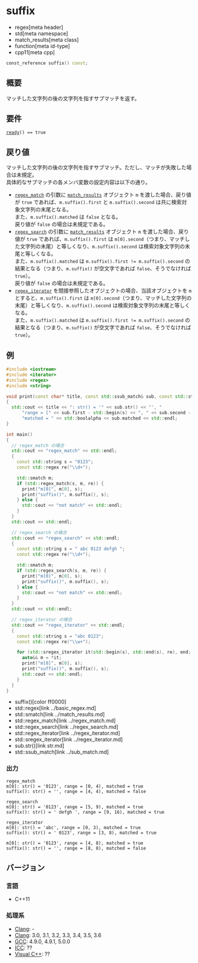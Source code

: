 # suffix
* regex[meta header]
* std[meta namespace]
* match_results[meta class]
* function[meta id-type]
* cpp11[meta cpp]

```cpp
const_reference suffix() const;
```

## 概要
マッチした文字列の後の文字列を指すサブマッチを返す。


## 要件
[`ready`](ready.md)`() == true`


## 戻り値
マッチした文字列の後の文字列を指すサブマッチ。ただし、マッチが失敗した場合は未規定。  
具体的なサブマッチの各メンバ変数の設定内容は以下の通り。

- [`regex_match`](../regex_match.md) の引数に [`match_results`](../match_results.md) オブジェクト `m` を渡した場合、戻り値が `true` であれば、`m.suffix().first` と `m.suffix().second` は共に検索対象文字列の末尾となる。  
    また、`m.suffix().matched` は `false` となる。  
    戻り値が `false` の場合は未規定である。
- [`regex_search`](../regex_search.md) の引数に [`match_results`](../match_results.md) オブジェクト `m` を渡した場合、戻り値が `true` であれば、`m.suffix().first` は `m[0].second`（つまり、マッチした文字列の末尾）と等しくなり、`m.suffix().second` は検索対象文字列の末尾と等しくなる。  
    また、`m.suffix().matched` は `m.suffix().first != m.suffix().second` の結果となる（つまり、`m.suffix()` が空文字であれば `false`、そうでなければ `true`）。  
    戻り値が `false` の場合は未規定である。
- [`regex_iterator`](../regex_iterator.md) を間接参照したオブジェクトの場合、当該オブジェクトを `m` とすると、`m.suffix().first` は `m[0].second`（つまり、マッチした文字列の末尾）と等しくなり、`m.suffix().second` は検索対象文字列の末尾と等しくなる。  
    また、`m.suffix().matched` は `m.suffix().first != m.suffix().second` の結果となる（つまり、`m.suffix()` が空文字であれば `false`、そうでなければ `true`）。


## 例
```cpp example
#include <iostream>
#include <iterator>
#include <regex>
#include <string>

void print(const char* title, const std::ssub_match& sub, const std::string& s)
{
  std::cout << title << ": str() = '" << sub.str() << "', "
      "range = [" << sub.first - std::begin(s) << ", " << sub.second - std::begin(s) << "), "
      "matched = " << std::boolalpha << sub.matched << std::endl;
}

int main()
{
  // regex_match の場合
  std::cout << "regex_match" << std::endl;
  {
    const std::string s = "0123";
    const std::regex re("\\d+");

    std::smatch m;
    if (std::regex_match(s, m, re)) {
      print("m[0]", m[0], s);
      print("suffix()", m.suffix(), s);
    } else {
      std::cout << "not match" << std::endl;
    }
  }
  std::cout << std::endl;

  // regex_search の場合
  std::cout << "regex_search" << std::endl;
  {
    const std::string s = " abc 0123 defgh ";
    const std::regex re("\\d+");

    std::smatch m;
    if (std::regex_search(s, m, re)) {
      print("m[0]", m[0], s);
      print("suffix()", m.suffix(), s);
    } else {
      std::cout << "not match" << std::endl;
    }
  }
  std::cout << std::endl;

  // regex_iterator の場合
  std::cout << "regex_iterator" << std::endl;
  {
    const std::string s = "abc 0123";
    const std::regex re("\\w+");

    for (std::sregex_iterator it(std::begin(s), std::end(s), re), end; it != end; ++it) {
      auto&& m = *it;
      print("m[0]", m[0], s);
      print("suffix()", m.suffix(), s);
      std::cout << std::endl;
    }
  }
}
```
* suffix()[color ff0000]
* std::regex[link ../basic_regex.md]
* std::smatch[link ../match_results.md]
* std::regex_match[link ../regex_match.md]
* std::regex_search[link ../regex_search.md]
* std::regex_iterator[link ../regex_iterator.md]
* std::sregex_iterator[link ../regex_iterator.md]
* sub.str()[link str.md]
* std::ssub_match[link ../sub_match.md]

### 出力
```
regex_match
m[0]: str() = '0123', range = [0, 4), matched = true
suffix(): str() = '', range = [4, 4), matched = false

regex_search
m[0]: str() = '0123', range = [5, 9), matched = true
suffix(): str() = ' defgh ', range = [9, 16), matched = true

regex_iterator
m[0]: str() = 'abc', range = [0, 3), matched = true
suffix(): str() = ' 0123', range = [3, 8), matched = true

m[0]: str() = '0123', range = [4, 8), matched = true
suffix(): str() = '', range = [8, 8), matched = false
```


## バージョン
### 言語
- C++11

### 処理系
- [Clang](/implementation.md#clang): -
- [Clang](/implementation.md#clang): 3.0, 3.1, 3.2, 3.3, 3.4, 3.5, 3.6
- [GCC](/implementation.md#gcc): 4.9.0, 4.9.1, 5.0.0
- [ICC](/implementation.md#icc): ??
- [Visual C++](/implementation.md#visual_cpp): ??
